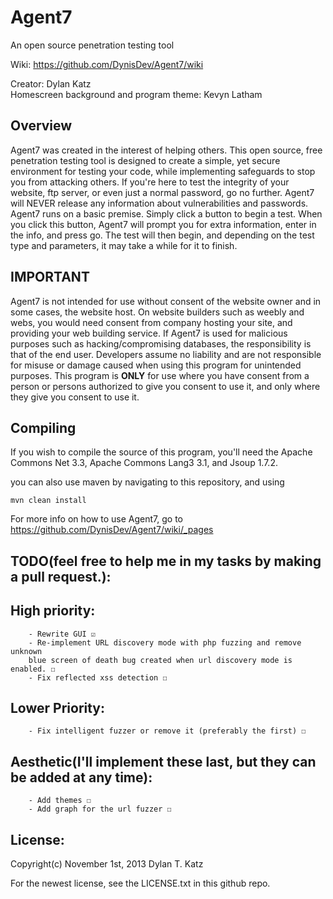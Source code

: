 Agent7
======
An open source penetration testing tool

Wiki: https://github.com/DynisDev/Agent7/wiki 

Creator: Dylan Katz  
Homescreen background and program theme: Kevyn Latham  

**Overview**
 --------
Agent7 was created in the interest of helping others. This open source, free penetration testing tool is designed to create a simple, yet secure environment for testing your code, while implementing safeguards to stop you from attacking others. If you're here to test the integrity of your website, ftp server, or even just a normal password, go no further. Agent7 will NEVER release any information about vulnerabilities and passwords. Agent7 runs on a basic premise. Simply click a button to begin a test. When you click this button, Agent7 will prompt you for extra information, enter in the info, and press go. The test will then begin, and depending on the test type and parameters, it may take a while for it to finish.  

**IMPORTANT**
  --------
  Agent7 is not intended for use without consent of the website owner and in some cases, the website host. On website builders such as weebly and webs, you would need consent from company hosting your site, and providing your web building service. If Agent7 is used for malicious purposes such as hacking/compromising databases, the responsibility is that of the end user. Developers assume no liability and are not responsible for misuse or damage caused when using this program for unintended purposes. This program is **ONLY** for use where you have consent from a person or persons authorized to give you consent to use it, and only where they give you consent to use it.
  
**Compiling**
 -----------
If you wish to compile the source of this program, you'll need the Apache Commons Net 3.3, Apache Commons Lang3 3.1, and Jsoup 1.7.2.
    
you can also use maven by navigating to this repository, and using 
    
    mvn clean install
    
    
For more info on how to use Agent7, go to https://github.com/DynisDev/Agent7/wiki/_pages  



**TODO**(feel free to help me in my tasks by making a pull request.):
 ------
   High priority:  
   -------------- 
        - Rewrite GUI ☑   
        - Re-implement URL discovery mode with php fuzzing and remove unknown  
        blue screen of death bug created when url discovery mode is enabled. ☐   
        - Fix reflected xss detection ☐   
   Lower Priority:  
   --------------  
        - Fix intelligent fuzzer or remove it (preferably the first) ☐   
   Aesthetic(I'll implement these last, but they can be added at any time):
   -------------- 
        - Add themes ☐   
        - Add graph for the url fuzzer ☐   
        
        

**License:**
  ----
  Copyright(c) November 1st, 2013 Dylan T. Katz
  
  For the newest license, see the LICENSE.txt in this github repo.
